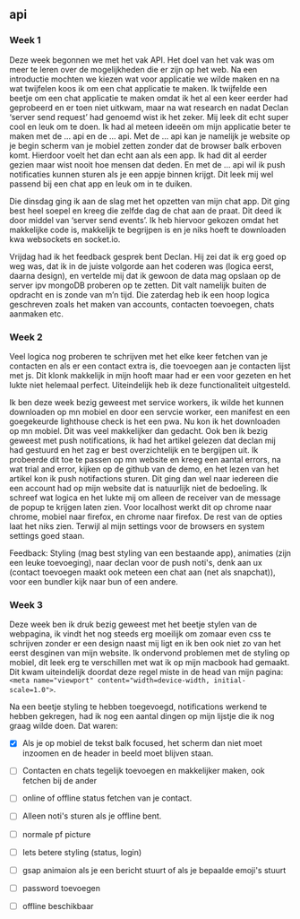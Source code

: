 ## api

### Week 1

Deze week begonnen we met het vak API. Het doel van het vak was om meer te leren  over de mogelijkheden die er zijn op het web. Na een introductie mochten we kiezen wat voor applicatie we wilde maken en na wat twijfelen koos ik om een chat applicatie te maken.
Ik twijfelde een beetje om een chat applicatie te maken omdat ik het al een keer eerder had geprobeerd en er toen niet uitkwam, maar na wat research en nadat Declan ‘server send request’ had genoemd wist ik het zeker. Mij leek dit echt super cool en leuk om te doen. 
Ik had al meteen ideeën om mijn applicatie beter te maken met de … api en de … api. Met de … api kan je namelijk je website op je begin scherm van je mobiel zetten zonder dat de browser balk erboven komt. Hierdoor voelt het dan echt aan als een app. Ik had dit al eerder gezien maar wist nooit hoe mensen dat deden. En met de … api wil ik push notificaties kunnen sturen als je een appje binnen krijgt. Dit leek mij wel passend bij een chat app en leuk om in te duiken. 

Die dinsdag ging ik aan de slag met het opzetten van mijn chat app. Dit ging best heel soepel en kreeg die zelfde dag de chat aan de praat.  Dit deed ik door middel van ‘server send events’. Ik heb hiervoor gekozen omdat het makkelijke code is, makkelijk te begrijpen is en je niks hoeft te downloaden kwa websockets en socket.io. 

Vrijdag had ik het feedback gesprek bent Declan. Hij zei dat ik erg goed op weg was, dat ik in de juiste volgorde aan het coderen was (logica eerst, daarna design), en vertelde mij dat ik gewoon de data mag opslaan op de server ipv mongoDB proberen op te zetten. Dit valt namelijk buiten de opdracht en is zonde van m’n tijd. 
Die zaterdag heb ik een hoop logica geschreven zoals het maken van accounts, contacten toevoegen, chats aanmaken etc. 

### Week 2

Veel logica nog proberen te schrijven met het elke keer fetchen van je contacten en als er een contact extra is, die toevoegen aan je contacten lijst met js. Dit klonk makkelijk in mijn hooft maar had er een voor gezeten en het lukte niet helemaal perfect. Uiteindelijk heb ik deze functionaliteit uitgesteld. 

Ik ben deze week bezig geweest met service workers, ik wilde het kunnen downloaden op mn mobiel en door een servcie worker, een manifest en een goegekeurde lighthouse check is het een pwa. Nu kon ik het downloaden op mn mobiel. Dit was veel makkelijker dan gedacht.
Ook ben ik bezig geweest met push notifications, ik had het artikel gelezen dat declan mij had gestuurd en het zag er best overzichtelijk en te bergijpen uit. Ik probeerde dit toe te passen op mn website en kreeg een aantal errors, na wat trial and error, kijken op de github van de demo, en het lezen van het artikel kon ik push notifactions sturen. Dit ging dan wel naar iedereen die een account had op mijn website dat is natuurlijk niet de bedoeling. Ik schreef wat logica en het lukte mij om alleen de receiver van de message de popup te krijgen laten zien. Voor localhost werkt dit op chrome naar chrome, mobiel naar firefox, en chrome naar firefox. De rest van de opties laat het niks zien. Terwijl al mijn settings voor de browsers en system settings goed staan.  

Feedback:
Styling (mag best styling van een bestaande app), animaties (zijn een leuke toevoeging), naar declan voor de push noti's, denk aan ux (contact toevoegen maakt ook meteen een chat aan (net als snapchat)), voor een bundler kijk naar bun of een andere. 

### Week 3
Deze week ben ik druk bezig geweest met het beetje stylen van de webpagina, ik vindt het nog steeds erg moeilijk om zomaar even css te schrijven zonder er een design naast mij ligt en ik ben ook niet zo van het eerst desginen van mijn website. Ik ondervond problemen met de styling op mobiel, dit leek erg te verschillen met wat ik op mijn macbook had gemaakt. Dit kwam uiteindelijk doordat deze regel miste in de head van mijn pagina: `<meta name="viewport" content="width=device-width, initial-scale=1.0">`. 

Na een beetje styling te hebben toegevoegd, notifications werkend te hebben gekregen, had ik nog een aantal dingen op mijn lijstje die ik nog graag wilde doen. Dat waren:

- [x] Als je op mobiel de tekst balk focused, het scherm dan niet moet inzoomen en de header in beeld moet blijven staan.

- [ ] Contacten en chats tegelijk toevoegen en makkelijker maken, ook fetchen bij de ander
- [ ] online of offline status fetchen van je contact.
- [ ] Alleen noti's sturen als je offline bent. 

- [ ] normale pf picture 
- [ ] Iets betere styling (status, login)
- [ ] gsap animaion als je een bericht stuurt of als je bepaalde emoji's stuurt

- [ ] password toevoegen
- [ ] offline beschikbaar
<!-- Add contact button styling -->

<!-- // gedaan: local storage dat je in bent gelogd, logd je meteen bij het opstarten van de app weer in.
// gedaan: Als iemand uitlogd, local storage removen en sub verwijderen -->